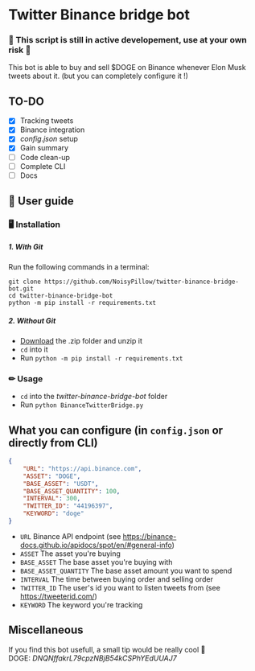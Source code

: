 # Twitter Binance bridge bot

### 🛑 This script is still in active developement, use at your own risk 🛑

This bot is able to buy and sell $DOGE on Binance whenever Elon Musk tweets about it. (but you can completely configure it !)

## TO-DO

- [x] Tracking tweets
- [x] Binance integration
- [x] *config.json* setup
- [x] Gain summary
- [ ] Code clean-up
- [ ] Complete CLI
- [ ] Docs

## 📖 User guide
### 🖥 Installation
##### **1. With Git**
Run the following commands in a terminal:
```
git clone https://github.com/NoisyPillow/twitter-binance-bridge-bot.git
cd twitter-binance-bridge-bot
python -m pip install -r requirements.txt
```
##### **2. Without Git**
* [Download](https://github.com/NoisyPillow/twitter-binance-bridge-bot/archive/refs/heads/master.zip) the .zip folder and unzip it
* `cd` into it
* Run `python -m pip install -r requirements.txt`

### ✏ Usage
* `cd` into the *twitter-binance-bridge-bot* folder
* Run `python BinanceTwitterBridge.py`

## What you can configure (in `config.json` or directly from CLI)

```json
{
    "URL": "https://api.binance.com",
    "ASSET": "DOGE",
    "BASE_ASSET": "USDT",
    "BASE_ASSET_QUANTITY": 100,
    "INTERVAL": 300,
    "TWITTER_ID": "44196397",
    "KEYWORD": "doge"
}
```

* `URL` Binance API endpoint (see https://binance-docs.github.io/apidocs/spot/en/#general-info)
* `ASSET` The asset you're buying
* `BASE_ASSET` The base asset you're buying with
* `BASE_ASSET_QUANTITY` The base asset amount you want to spend
* `INTERVAL` The time between buying order and selling order
* `TWITTER_ID` The user's id you want to listen tweets from (see https://tweeterid.com/)
* `KEYWORD` The keyword you're tracking

## Miscellaneous
If you find this bot usefull, a small tip would be really cool 🥰  
DOGE: *DNQNffakrL79cpzNBjB54kCSPhYEdUUAJ7*
